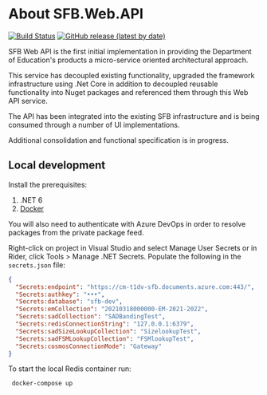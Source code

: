 # About SFB.Web.API

[![Build Status](https://agilefactory.visualstudio.com/Financial%20Benchmarking/_apis/build/status/Service/SFB.Web.Api)](https://agilefactory.visualstudio.com/Financial%20Benchmarking/_build?definitionId=453)
[![GitHub release (latest by date)](https://agilefactory.vsrm.visualstudio.com/_apis/public/Release/badge/fc33e3f0-e73b-466d-837a-10cad68c664e/7/22)](https://agilefactory.visualstudio.com/Financial%20Benchmarking/_release?definitionId=7)

SFB Web API is the first initial implementation in providing the Department of Education's products a micro-service oriented architectural approach.

This service has decoupled existing functionality, upgraded the framework infrastructure using .Net Core in addition to decoupled reusable functionality into Nuget packages and referenced them through this Web API service.

The API has been integrated into the existing SFB infrastructure and is being consumed through a number of UI implementations.

Additional consolidation and functional specification is in progress.

## Local development

Install the prerequisites:

1. .NET 6
1. [Docker](https://docs.docker.com/get-docker/)

You will also need to authenticate with Azure DevOps in order to resolve packages from the private package feed.

Right-click on project in Visual Studio and select Manage User Secrets or in Rider, click Tools > Manage .NET Secrets. Populate the following in the `secrets.json` file:

```json
{
  "Secrets:endpoint": "https://cm-t1dv-sfb.documents.azure.com:443/",
  "Secrets:authkey": "•••",
  "Secrets:database": "sfb-dev",
  "Secrets:emCollection": "20210318000000-EM-2021-2022",
  "Secrets:sadCollection": "SADBandingTest",
  "Secrets:redisConnectionString": "127.0.0.1:6379",
  "Secrets:sadSizeLookupCollection": "SizelookupTest",
  "Secrets:sadFSMLookupCollection": "FSMlookupTest",
  "Secrets:cosmosConnectionMode": "Gateway"
}
```

To start the local Redis container run:

```bash
 ​​docker-compose up
```
